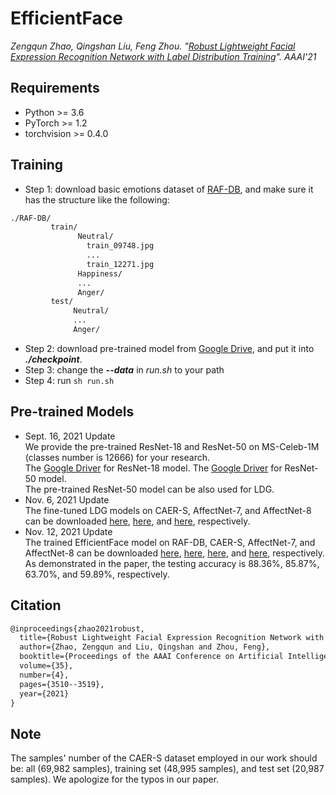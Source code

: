 # EfficientFace

*Zengqun Zhao, Qingshan Liu, Feng Zhou. "[Robust Lightweight Facial Expression Recognition Network with Label Distribution Training](https://drive.google.com/file/d/1yDpyQ1emZ8IObPNZt76ljeW98GP-Dw22/view?usp=sharing)". AAAI'21*

## Requirements

- Python >= 3.6
- PyTorch >= 1.2
- torchvision >= 0.4.0

## Training

- Step 1: download basic emotions dataset of [RAF-DB](http://www.whdeng.cn/raf/model1.html), and make sure it has the structure like the following:

```txt
./RAF-DB/
         train/
               Neutral/
                 train_09748.jpg
                 ...
                 train_12271.jpg
               Happiness/
               ...
               Anger/
         test/
              Neutral/
              ...
              Anger/
```

- Step 2: download pre-trained model from [Google Drive](https://drive.google.com/file/d/1sRS8Vc96uWx_1BSi-y9uhc_dY7mSED6f/view?usp=sharing), and put it into ***./checkpoint***.
- Step 3: change the ***--data*** in *run.sh* to your path
- Step 4: run ``` sh run.sh ```


## Pre-trained Models
- Sept. 16, 2021 Update\
We provide the pre-trained ResNet-18 and ResNet-50 on MS-Celeb-1M (classes number is 12666) for your research.  
The [Google Driver](https://drive.google.com/file/d/1dPCWFaa9xrs6nTVkweTJWyx9qGGdi3qe/view?usp=sharing) for ResNet-18 model. The [Google Driver](https://drive.google.com/file/d/1XweLvXPZPH53xj5Pklj5E3V9-LG9-pLD/view?usp=sharing) for ResNet-50 model.  
The pre-trained ResNet-50 model can be also used for LDG.  
- Nov. 6, 2021 Update\
The fine-tuned LDG models on CAER-S, AffectNet-7, and AffectNet-8 can be downloaded [here](https://drive.google.com/file/d/1tu4996A74PPyZYeUmS-d_9728dvlYDQw/view?usp=sharing), [here](https://drive.google.com/file/d/1FQ1nizEmQ_FxGbk7zzOa4Toe4lGPkAZO/view?usp=sharing), and [here](https://drive.google.com/file/d/16b-Y52Z89FMRysi-gjKNS9z6-rdcijU0/view?usp=sharing), respectively.
- Nov. 12, 2021 Update\
The trained EfficientFace model on RAF-DB, CAER-S, AffectNet-7, and AffectNet-8 can be downloaded [here](https://drive.google.com/file/d/1W_3JT2_c_2R18kPTUUfX5QvQM2km7APC/view?usp=sharing), [here](https://drive.google.com/file/d/1mhdhQUU-ROJNM9kKK_043doVTT2wI-Ua/view?usp=sharing), [here](https://drive.google.com/file/d/1nwerwDyDqC2ia1Eqa-S6lb2SipwL-hTs/view?usp=sharing), and [here](https://drive.google.com/file/d/16nay3FwOLjwNVFG4sKc2TSFwC2TUPNZ8/view?usp=sharing), respectively.
As demonstrated in the paper, the testing accuracy is 88.36\%, 85.87\%, 63.70\%, and 59.89\%, respectively.


## Citation

```txt
@inproceedings{zhao2021robust,
  title={Robust Lightweight Facial Expression Recognition Network with Label Distribution Training},
  author={Zhao, Zengqun and Liu, Qingshan and Zhou, Feng},
  booktitle={Proceedings of the AAAI Conference on Artificial Intelligence},
  volume={35},
  number={4},
  pages={3510--3519},
  year={2021}
}
```


## Note
The samples' number of the CAER-S dataset employed in our work should be: all (69,982 samples), training set (48,995 samples), and test set (20,987 samples). We apologize for the typos in our paper.
